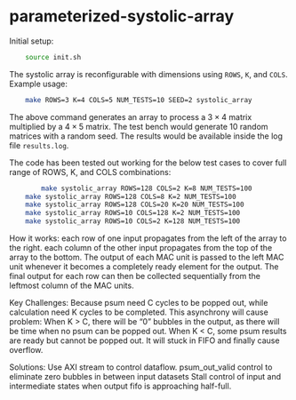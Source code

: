 # parameterized-systolic-array
Initial setup:

```bash
    source init.sh
```

The systolic array is reconfigurable with dimensions using `ROWS`, `K`, and `COLS`. Example usage:
```bash
    make ROWS=3 K=4 COLS=5 NUM_TESTS=10 SEED=2 systolic_array
```

The above command generates an array to process a $3\times4$ matrix multiplied by a $4\times 5$ matrix. The test bench would generate 10 random matrices with a random seed. The results would be available inside the log file `results.log`.

The code has been tested out working for the below test cases to cover full range of ROWS, K, and COLS combinations:
```bash
        make systolic_array ROWS=128 COLS=2 K=8 NUM_TESTS=100
	make systolic_array ROWS=128 COLS=8 K=2 NUM_TESTS=100
	make systolic_array ROWS=128 COLS=20 K=20 NUM_TESTS=100
	make systolic_array ROWS=10 COLS=128 K=2 NUM_TESTS=100
	make systolic_array ROWS=10 COLS=2 K=128 NUM_TESTS=100
```

How it works:
each row of one input propagates from the left of the array to the right.
each column of the other input propagates from the top of the array to the bottom.
The output of each MAC unit is passed to the left MAC unit whenever it becomes a completely ready element for the output. 
The final output for each row can then be collected sequentially from the leftmost column of the MAC units.

Key Challenges:
Because psum need C cycles to be popped out, while calculation need K cycles to be completed. This asynchrony will cause problem:
When K > C, there will be “0” bubbles in the output, as there will be time when no psum can be popped out.
When K < C, some psum results are ready but cannot be popped out. It will stuck in FIFO and finally cause overflow.

Solutions:
Use AXI stream to control dataflow.
psum_out_valid control to eliminate zero bubbles in between input datasets
Stall control of input and intermediate states when output fifo is approaching half-full.

